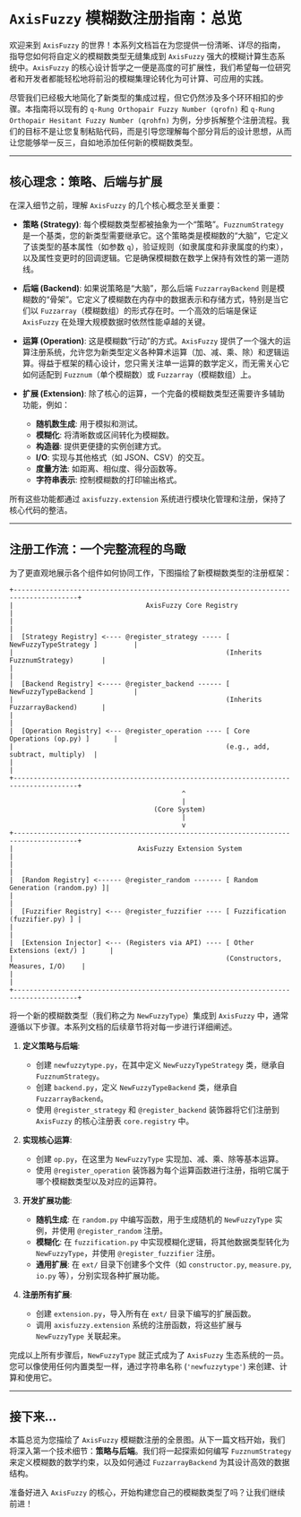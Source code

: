# `AxisFuzzy` 模糊数注册指南：总览

欢迎来到 `AxisFuzzy` 的世界！本系列文档旨在为您提供一份清晰、详尽的指南，指导您如何将自定义的模糊数类型无缝集成到 `AxisFuzzy` 强大的模糊计算生态系统中。`AxisFuzzy` 的核心设计哲学之一便是高度的可扩展性，我们希望每一位研究者和开发者都能轻松地将前沿的模糊集理论转化为可计算、可应用的实践。

尽管我们已经极大地简化了新类型的集成过程，但它仍然涉及多个环环相扣的步骤。本指南将以现有的 `q-Rung Orthopair Fuzzy Number (qrofn)` 和 `q-Rung Orthopair Hesitant Fuzzy Number (qrohfn)` 为例，分步拆解整个注册流程。我们的目标不是让您复制粘贴代码，而是引导您理解每个部分背后的设计思想，从而让您能够举一反三，自如地添加任何新的模糊数类型。

---

## 核心理念：策略、后端与扩展

在深入细节之前，理解 `AxisFuzzy` 的几个核心概念至关重要：

- **策略 (Strategy)**: 每个模糊数类型都被抽象为一个“策略”。`FuzznumStrategy` 是一个基类，您的新类型需要继承它。这个策略类是模糊数的“大脑”，它定义了该类型的基本属性（如参数 `q`），验证规则（如隶属度和非隶属度的约束），以及属性变更时的回调逻辑。它是确保模糊数在数学上保持有效性的第一道防线。

- **后端 (Backend)**: 如果说策略是“大脑”，那么后端 `FuzzarrayBackend` 则是模糊数的“骨架”。它定义了模糊数在内存中的数据表示和存储方式，特别是当它们以 `Fuzzarray`（模糊数组）的形式存在时。一个高效的后端是保证 `AxisFuzzy` 在处理大规模数据时依然性能卓越的关键。

- **运算 (Operation)**: 这是模糊数“行动”的方式。`AxisFuzzy` 提供了一个强大的运算注册系统，允许您为新类型定义各种算术运算（加、减、乘、除）和逻辑运算。得益于框架的精心设计，您只需关注单一运算的数学定义，而无需关心它如何适配到 `Fuzznum`（单个模糊数）或 `Fuzzarray`（模糊数组）上。

- **扩展 (Extension)**: 除了核心的运算，一个完备的模糊数类型还需要许多辅助功能，例如：
    - **随机数生成**: 用于模拟和测试。
    - **模糊化**: 将清晰数或区间转化为模糊数。
    - **构造器**: 提供更便捷的实例创建方式。
    - **I/O**: 实现与其他格式（如 JSON、CSV）的交互。
    - **度量方法**: 如距离、相似度、得分函数等。
    - **字符串表示**: 控制模糊数的打印输出格式。

所有这些功能都通过 `axisfuzzy.extension` 系统进行模块化管理和注册，保持了核心代码的整洁。

---

## 注册工作流：一个完整流程的鸟瞰

为了更直观地展示各个组件如何协同工作，下图描绘了新模糊数类型的注册框架：

```text
+--------------------------------------------------------------------------------------+
|                                 AxisFuzzy Core Registry                              |
|                                                                                      |
|  [Strategy Registry] <---- @register_strategy ----- [ NewFuzzyTypeStrategy ]         |
|                                                     (Inherits FuzznumStrategy)       |
|                                                                                      |
|  [Backend Registry] <----- @register_backend ------ [ NewFuzzyTypeBackend ]          |
|                                                     (Inherits FuzzarrayBackend)      |
|                                                                                      |
|  [Operation Registry] <--- @register_operation ---- [ Core Operations (op.py) ]      |
|                                                     (e.g., add, subtract, multiply)  |
|                                                                                      |
+--------------------------------------------------------------------------------------+
                                           ^
                                           |
                                    (Core System)
                                           |
                                           v
+--------------------------------------------------------------------------------------+
|                               AxisFuzzy Extension System                             |
|                                                                                      |
|  [Random Registry] <------ @register_random ------- [ Random Generation (random.py) ]|
|                                                                                      |
|  [Fuzzifier Registry] <--- @register_fuzzifier ---- [ Fuzzification (fuzzifier.py) ] |
|                                                                                      |
|  [Extension Injector] <--- (Registers via API) ---- [ Other Extensions (ext/) ]      |
|                                                     (Constructors, Measures, I/O)    |
|                                                                                      |
+--------------------------------------------------------------------------------------+
```

将一个新的模糊数类型（我们称之为 `NewFuzzyType`）集成到 `AxisFuzzy` 中，通常遵循以下步骤。本系列文档的后续章节将对每一步进行详细阐述。

1.  **定义策略与后端**:
    - 创建 `newfuzzytype.py`，在其中定义 `NewFuzzyTypeStrategy` 类，继承自 `FuzznumStrategy`。
    - 创建 `backend.py`，定义 `NewFuzzyTypeBackend` 类，继承自 `FuzzarrayBackend`。
    - 使用 `@register_strategy` 和 `@register_backend` 装饰器将它们注册到 `AxisFuzzy` 的核心注册表 `core.registry` 中。

2.  **实现核心运算**:
    - 创建 `op.py`，在这里为 `NewFuzzyType` 实现加、减、乘、除等基本运算。
    - 使用 `@register_operation` 装饰器为每个运算函数进行注册，指明它属于哪个模糊数类型以及对应的运算符。

3.  **开发扩展功能**:
    - **随机生成**: 在 `random.py` 中编写函数，用于生成随机的 `NewFuzzyType` 实例，并使用 `@register_random` 注册。
    - **模糊化**: 在 `fuzzification.py` 中实现模糊化逻辑，将其他数据类型转化为 `NewFuzzyType`，并使用 `@register_fuzzifier` 注册。
    - **通用扩展**: 在 `ext/` 目录下创建多个文件（如 `constructor.py`, `measure.py`, `io.py` 等），分别实现各种扩展功能。

4.  **注册所有扩展**:
    - 创建 `extension.py`，导入所有在 `ext/` 目录下编写的扩展函数。
    - 调用 `axisfuzzy.extension` 系统的注册函数，将这些扩展与 `NewFuzzyType` 关联起来。

完成以上所有步骤后，`NewFuzzyType` 就正式成为了 `AxisFuzzy` 生态系统的一员。您可以像使用任何内置类型一样，通过字符串名称 (`'newfuzzytype'`) 来创建、计算和使用它。

---

## 接下来...

本篇总览为您描绘了 `AxisFuzzy` 模糊数注册的全景图。从下一篇文档开始，我们将深入第一个技术细节：**策略与后端**。我们将一起探索如何编写 `FuzznumStrategy` 来定义模糊数的数学约束，以及如何通过 `FuzzarrayBackend` 为其设计高效的数据结构。

准备好进入 `AxisFuzzy` 的核心，开始构建您自己的模糊数类型了吗？让我们继续前进！